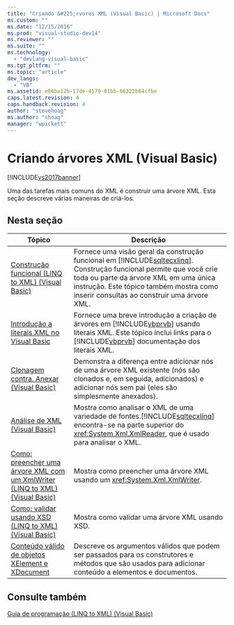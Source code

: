 ```yaml
---
title: "Criando &#225;rvores XML (Visual Basic) | Microsoft Docs"
ms.custom: ""
ms.date: "12/15/2016"
ms.prod: "visual-studio-dev14"
ms.reviewer: ""
ms.suite: ""
ms.technology: 
  - "devlang-visual-basic"
ms.tgt_pltfrm: ""
ms.topic: "article"
dev_langs: 
  - "VB"
ms.assetid: e86ba12b-17de-4579-81bb-66322b84cfbe
caps.latest.revision: 4
caps.handback.revision: 4
author: "stevehoag"
ms.author: "shoag"
manager: "wpickett"
---
```

# Criando &#225;rvores XML (Visual Basic)
[!INCLUDE[vs2017banner](../../../../csharp/includes/vs2017banner.md)]

Uma das tarefas mais comuns do XML é construir uma árvore XML. Esta seção descreve várias maneiras de criá\-los.  
  
## Nesta seção  
  
|Tópico|Descrição|  
|------------|---------------|  
|[Construção funcional \(LINQ to XML\) \(Visual Basic\)](../../../../visual-basic/programming-guide/concepts/linq/functional-construction-linq-to-xml.md)|Fornece uma visão geral da construção funcional em [!INCLUDE[sqltecxlinq](../../../../csharp/programming-guide/concepts/linq/includes/sqltecxlinq_md.md)]. Construção funcional permite que você crie toda ou parte da árvore XML em uma única instrução. Este tópico também mostra como inserir consultas ao construir uma árvore XML.|  
|[Introdução a literais XML no Visual Basic](../../../../visual-basic/programming-guide/concepts/linq/introduction-to-xml-literals.md)|Fornece uma breve introdução a criação de árvores em [!INCLUDE[vbprvb](../../../../csharp/programming-guide/concepts/linq/includes/vbprvb_md.md)] usando literais XML. Este tópico inclui links para o [!INCLUDE[vbprvb](../../../../csharp/programming-guide/concepts/linq/includes/vbprvb_md.md)] documentação dos literais XML.|  
|[Clonagem contra. Anexar \(Visual Basic\)](../../../../visual-basic/programming-guide/concepts/linq/cloning-vs-attaching.md)|Demonstra a diferença entre adicionar nós de uma árvore XML existente \(nós são clonados e, em seguida, adicionados\) e adicionar nós sem pai \(eles são simplesmente anexados\).|  
|[Análise de XML \(Visual Basic\)](../../../../visual-basic/programming-guide/concepts/linq/parsing-xml.md)|Mostra como analisar o XML de uma variedade de fontes.[!INCLUDE[sqltecxlinq](../../../../csharp/programming-guide/concepts/linq/includes/sqltecxlinq_md.md)] encontra\-se na parte superior do <xref:System.Xml.XmlReader>, que é usado para analisar o XML.|  
|[Como: preencher uma árvore XML com um XmlWriter \(LINQ to XML\) \(Visual Basic\)](../../../../visual-basic/programming-guide/concepts/linq/how-to-populate-an-xml-tree-with-an-xmlwriter-linq-to-xml.md)|Mostra como preencher uma árvore XML usando um <xref:System.Xml.XmlWriter>.|  
|[Como: validar usando XSD \(LINQ to XML\) \(Visual Basic\)](../../../../visual-basic/programming-guide/concepts/linq/how-to-validate-using-xsd-linq-to-xml.md)|Mostra como validar uma árvore XML usando XSD.|  
|[Conteúdo válido de objetos XElement e XDocument](../../../../visual-basic/programming-guide/concepts/linq/valid-content-of-xelement-and-xdocument-objects.md)|Descreve os argumentos válidos que podem ser passados para os construtores e métodos que são usados para adicionar conteúdo a elementos e documentos.|  
  
## Consulte também  
 [Guia de programação \(LINQ to XML\) \(Visual Basic\)](../../../../visual-basic/programming-guide/concepts/linq/programming-guide-linq-to-xml.md)